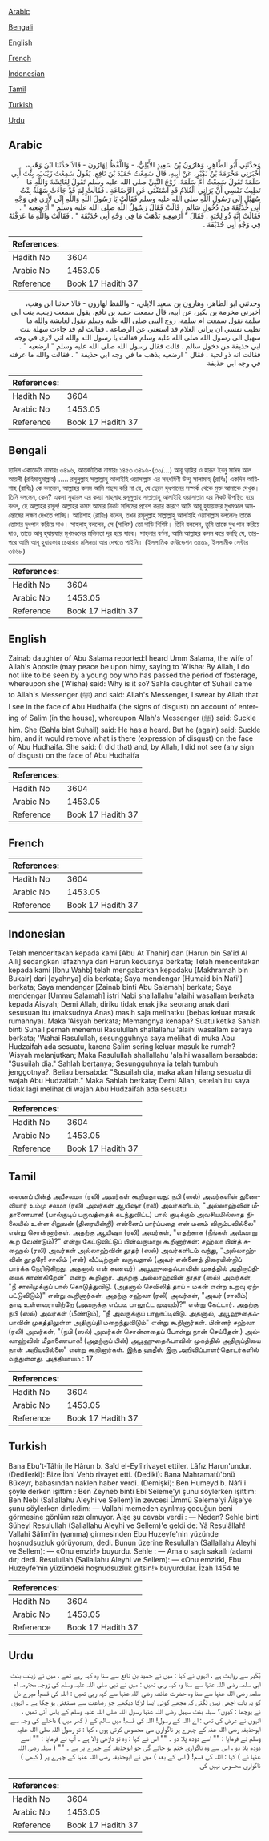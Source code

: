 [Arabic](#arabic)

[Bengali](#bengali)

[English](#english)

[French](#french)

[Indonesian](#indonesian)

[Tamil](#tamil)

[Turkish](#turkish)

[Urdu](#urdu)

## Arabic


<div dir="rtl" lang="ar" style={{fontSize:'larger',backgroundColor:'#f8f9fa',padding:20}}>
وَحَدَّثَنِي أَبُو الطَّاهِرِ، وَهَارُونُ بْنُ سَعِيدٍ الأَيْلِيُّ، - وَاللَّفْظُ لِهَارُونَ - قَالاَ حَدَّثَنَا ابْنُ وَهْبٍ، أَخْبَرَنِي مَخْرَمَةُ بْنُ بُكَيْرٍ، عَنْ أَبِيهِ، قَالَ سَمِعْتُ حُمَيْدَ بْنَ نَافِعٍ، يَقُولُ سَمِعْتُ زَيْنَبَ، بِنْتَ أَبِي سَلَمَةَ تَقُولُ سَمِعْتُ أُمَّ سَلَمَةَ، زَوْجَ النَّبِيِّ صلى الله عليه وسلم تَقُولُ لِعَائِشَةَ وَاللَّهِ مَا تَطِيبُ نَفْسِي أَنْ يَرَانِي الْغُلاَمُ قَدِ اسْتَغْنَى عَنِ الرَّضَاعَةِ ‏.‏ فَقَالَتْ لِمَ قَدْ جَاءَتْ سَهْلَةُ بِنْتُ سُهَيْلٍ إِلَى رَسُولِ اللَّهِ صلى الله عليه وسلم فَقَالَتْ يَا رَسُولَ اللَّهِ وَاللَّهِ إِنِّي لأَرَى فِي وَجْهِ أَبِي حُذَيْفَةَ مِنْ دُخُولِ سَالِمٍ ‏.‏ قَالَتْ فَقَالَ رَسُولُ اللَّهِ صلى الله عليه وسلم ‏"‏ أَرْضِعِيهِ ‏"‏ ‏.‏ فَقَالَتْ إِنَّهُ ذُو لِحْيَةٍ ‏.‏ فَقَالَ ‏"‏ أَرْضِعِيهِ يَذْهَبْ مَا فِي وَجْهِ أَبِي حُذَيْفَةَ ‏"‏ ‏.‏ فَقَالَتْ وَاللَّهِ مَا عَرَفْتُهُ فِي وَجْهِ أَبِي حُذَيْفَةَ ‏.‏
</div>
<div style={{backgroundColor:'#f8f9fa',padding:20, marginBottom: 10}}><table> <thead> <tr> <th>References:</th> <th></th> </tr> </thead> <tbody><tr><td>Hadith No</td><td>3604</td></tr><tr><td>Arabic No</td><td>1453.05</td></tr><tr><td>Reference</td><td>Book 17 Hadith 37</td></tr></tbody></table></div>


<div dir="rtl" lang="ar" style={{fontSize:'larger',backgroundColor:'#f8f9fa',padding:20}}>
وحدثني ابو الطاهر، وهارون بن سعيد الايلي، - واللفظ لهارون - قالا حدثنا ابن وهب، اخبرني مخرمة بن بكير، عن ابيه، قال سمعت حميد بن نافع، يقول سمعت زينب، بنت ابي سلمة تقول سمعت ام سلمة، زوج النبي صلى الله عليه وسلم تقول لعايشة والله ما تطيب نفسي ان يراني الغلام قد استغنى عن الرضاعة . فقالت لم قد جاءت سهلة بنت سهيل الى رسول الله صلى الله عليه وسلم فقالت يا رسول الله والله اني لارى في وجه ابي حذيفة من دخول سالم . قالت فقال رسول الله صلى الله عليه وسلم " ارضعيه " . فقالت انه ذو لحية . فقال " ارضعيه يذهب ما في وجه ابي حذيفة " . فقالت والله ما عرفته في وجه ابي حذيفة
</div>
<div style={{backgroundColor:'#f8f9fa',padding:20, marginBottom: 10}}><table> <thead> <tr> <th>References:</th> <th></th> </tr> </thead> <tbody><tr><td>Hadith No</td><td>3604</td></tr><tr><td>Arabic No</td><td>1453.05</td></tr><tr><td>Reference</td><td>Book 17 Hadith 37</td></tr></tbody></table></div>

## Bengali


<div dir="ltr" lang="bn" style={{fontSize:'larger',backgroundColor:'#f8f9fa',padding:20}}>
হাদিস একাডেমি নাম্বারঃ ৩৪৯৬, আন্তর্জাতিক নাম্বারঃ ১৪৫৩ ৩৪৯৬-(৩০/...) আবূ ত্বাহির ও হারূন ইবনু সাঈদ আল আয়লী (রহিমাহুমাল্লাহ) ..... রসূলুল্লাহ সাল্লাল্লাহু আলাইহি ওয়াসাল্লাম এর সহধর্মিণী উম্মু সালামাহ্ (রাযিঃ) একদিন আয়িশাহ (রাযিঃ) কে বললেন, আল্লাহর কসম আমি পছন্দ করি না যে, যে ছেলে দুধপানের সম্পর্ক থেকে মুক্ত আমাকে দেখুক। তিনি বললেন, কেন? একদা সুহায়ল এর কন্যা সাহ্‌লাহ রসূলুল্লাহ সাল্লাল্লাহু আলাইহি ওয়াসাল্লাম এর নিকট উপস্থিত হয়ে বলল, হে আল্লাহর রসূল! আল্লাহর কসম আমার নিকট সলিমের প্রবেশ করার কারণে আমি আবূ হুযায়ফার মুখমণ্ডলে অসন্তোষের লক্ষণ দেখতে পাচ্ছি। আয়িশাহ (রাযিঃ) বলেন, তখন রসূলুল্লাহ সাল্লাল্লাহু আলাইহি ওয়াসাল্লাম বললেনঃ তাকে তোমার দুধপান করিয়ে দাও। সাহলাহ্ বললেন, সে (সালিম) তো দাড়ি বিশিষ্ট। তিনি বললেন, তুমি তাকে দুধ পান করিয়ে দাও, তাতে আবূ হুযায়ফার মুখমণ্ডলের মলিনতা দূর হয়ে যাবে। সাহলার বর্ণনা, আমি আল্লাহর কসম করে বলছি যে, তারপরে আমি আবূ হুযায়ফার চেহারায় মলিনতা আর দেখতে পাইনি। (ইসলামিক ফাউন্ডেশন ৩৪৬৯, ইসলামীক সেন্টার ৩৪৬৮)
</div>
<div style={{backgroundColor:'#f8f9fa',padding:20, marginBottom: 10}}><table> <thead> <tr> <th>References:</th> <th></th> </tr> </thead> <tbody><tr><td>Hadith No</td><td>3604</td></tr><tr><td>Arabic No</td><td>1453.05</td></tr><tr><td>Reference</td><td>Book 17 Hadith 37</td></tr></tbody></table></div>

## English


<div dir="ltr" lang="en" style={{fontSize:'larger',backgroundColor:'#f8f9fa',padding:20}}>
Zainab daughter of Abu Salama reported:I heard Umm Salama, the wife of Allah's Apostle (may peace be upon himy, saying to 'A'isha: By Allah, I do not like to be seen by a young boy who has passed the period of fosterage, whereupon she ('A'isha) said: Why is it so? Sahla daughter of Suhail came to Allah's Messenger (ﷺ) and said: Allah's Messenger, I swear by Allah that I see in the face of Abu Hudhaifa (the signs of disgust) on account of entering of Salim (in the house), whereupon Allah's Messenger (ﷺ) said: Suckle him. She (Sahla bint Suhail) said: He has a heard. But he (again) said: Suckle him, and it would remove what is there (expression of disgust) on the face of Abu Hudhaifa. She said: (I did that) and, by Allah, I did not see (any sign of disgust) on the face of Abu Hudhaifa
</div>
<div style={{backgroundColor:'#f8f9fa',padding:20, marginBottom: 10}}><table> <thead> <tr> <th>References:</th> <th></th> </tr> </thead> <tbody><tr><td>Hadith No</td><td>3604</td></tr><tr><td>Arabic No</td><td>1453.05</td></tr><tr><td>Reference</td><td>Book 17 Hadith 37</td></tr></tbody></table></div>

## French


<div dir="ltr" lang="fr" style={{fontSize:'larger',backgroundColor:'#f8f9fa',padding:20}}>

</div>
<div style={{backgroundColor:'#f8f9fa',padding:20, marginBottom: 10}}><table> <thead> <tr> <th>References:</th> <th></th> </tr> </thead> <tbody><tr><td>Hadith No</td><td>3604</td></tr><tr><td>Arabic No</td><td>1453.05</td></tr><tr><td>Reference</td><td>Book 17 Hadith 37</td></tr></tbody></table></div>

## Indonesian


<div dir="ltr" lang="id" style={{fontSize:'larger',backgroundColor:'#f8f9fa',padding:20}}>
Telah menceritakan kepada kami [Abu At Thahir] dan [Harun bin Sa'id Al Aili] sedangkan lafazhnya dari Harun keduanya berkata; Telah menceritakan kepada kami [Ibnu Wahb] telah mengabarkan kepadaku [Makhramah bin Bukair] dari [ayahnya] dia berkata; Saya mendengar [Humaid bin Nafi'] berkata; Saya mendengar [Zainab binti Abu Salamah] berkata; Saya mendengar [Ummu Salamah] istri Nabi shallallahu 'alaihi wasallam berkata kepada Aisyah; Demi Allah, diriku tidak enak jika seorang anak dari sesusuan itu (maksudnya Anas) masih saja melihatku (bebas keluar masuk rumahnya). Maka 'Aisyah berkata; Memangnya kenapa? Suatu ketika Sahlah binti Suhail pernah menemui Rasulullah shallallahu 'alaihi wasallam seraya berkata; 'Wahai Rasulullah, sesungguhnya saya melihat di muka Abu Hudzaifah ada sesuatu, karena Salim sering keluar masuk ke rumah? 'Aisyah melanjutkan; Maka Rasulullah shallallahu 'alaihi wasallam bersabda: "Susuilah dia." Sahlah bertanya; Sesungguhnya ia telah tumbuh jenggotnya?. Beliau bersabda: "Susuilah dia, maka akan hilang sesuatu di wajah Abu Hudzaifah." Maka Sahlah berkata; Demi Allah, setelah itu saya tidak lagi melihat di wajah Abu Hudzaifah ada sesuatu
</div>
<div style={{backgroundColor:'#f8f9fa',padding:20, marginBottom: 10}}><table> <thead> <tr> <th>References:</th> <th></th> </tr> </thead> <tbody><tr><td>Hadith No</td><td>3604</td></tr><tr><td>Arabic No</td><td>1453.05</td></tr><tr><td>Reference</td><td>Book 17 Hadith 37</td></tr></tbody></table></div>

## Tamil


<div dir="ltr" lang="ta" style={{fontSize:'larger',backgroundColor:'#f8f9fa',padding:20}}>
ஸைனப் பின்த் அபீசலமா (ரலி) அவர்கள் கூறியதாவது: நபி (ஸல்) அவர்களின் துணைவியார் உம்மு சலமா (ரலி) அவர்கள் ஆயிஷா (ரலி) அவர்களிடம், "அல்லாஹ்வின் மீதாணையாக! (பால்குடிப் பருவத்தைக் கடந்துவிட்ட) பால் குடிக்கும் அவசியமில்லாத நிலையில் உள்ள சிறுவன் (திரையின்றி) என்னைப் பார்ப்பதை என் மனம் விரும்பவில்லை" என்று சொன்னார்கள். அதற்கு ஆயிஷா (ரலி) அவர்கள், "எதற்காக (நீங்கள் அவ்வாறு கூற வேண்டும்)?" என்று கேட்டுவிட்டுப் பின்வருமாறு கூறினார்கள்: சஹ்லா பின்த் சுஹைல் (ரலி) அவர்கள் அல்லாஹ்வின் தூதர் (ஸல்) அவர்களிடம் வந்து, "அல்லாஹ்வின் தூதரே! சாலிம் (என்) வீட்டிற்குள் வருவதால் (அவர் என்னைத் திரையின்றிப் பார்க்க நேரிடுகிறது. அதனால் என் கணவர்) அபூஹுதைஃபாவின் முகத்தில் அதிருப்தியைக் காண்கிறேன்" என்று கூறினார். அதற்கு அல்லாஹ்வின் தூதர் (ஸல்) அவர்கள், "நீ சாலிமுக்குப் பால் கொடுத்துவிடு. (அதனால் செவிலித் தாய் - மகன் என்ற உறவு ஏற்பட்டுவிடும்)" என்று கூறினார்கள். அதற்கு சஹ்லா (ரலி) அவர்கள், "அவர் (சாலிம்) தாடி உள்ளவராயிற்றே (அவருக்கு எப்படி பாலூட்ட முடியும்)?" என்று கேட்டார். அதற்கு நபி (ஸல்) அவர்கள் (மீண்டும்), "நீ அவருக்குப் பாலூட்டிவிடு. அதனால், அபூஹுதைஃபாவின் முகத்திலுள்ள அதிருப்தி மறைந்துவிடும்" என்று கூறினார்கள். பின்னர் சஹ்லா (ரலி) அவர்கள், "(நபி (ஸல்) அவர்கள் சொன்னதைப் போன்று நான் செய்தேன்.) அல்லாஹ்வின் மீதாணையாக! (அதற்குப் பின்) அபூஹுதைஃபாவின் முகத்தில் அதிருப்தியை நான் அறியவில்லை" என்று கூறினார்கள். இந்த ஹதீஸ் இரு அறிவிப்பாளர்தொடர்களில் வந்துள்ளது. அத்தியாயம் : 17
</div>
<div style={{backgroundColor:'#f8f9fa',padding:20, marginBottom: 10}}><table> <thead> <tr> <th>References:</th> <th></th> </tr> </thead> <tbody><tr><td>Hadith No</td><td>3604</td></tr><tr><td>Arabic No</td><td>1453.05</td></tr><tr><td>Reference</td><td>Book 17 Hadith 37</td></tr></tbody></table></div>

## Turkish


<div dir="ltr" lang="tr" style={{fontSize:'larger',backgroundColor:'#f8f9fa',padding:20}}>
Bana Ebu't-Tâhir ile Hârun b. Saîd el-Eylî rivayet ettiler. Lâfız Harun'undur. (Dedilerki): Bize İbni Vehb rivayet etti. (Dediki): Bana Mahramatü'bnü Bükeyr, babasından naklen haber verdi. (Demişki): Ben Humeyd b. Nâfi'i şöyle derken işittim : Ben Zeyneb binti Ebî Seîeme'yi şunu söylerken işittim: Ben Nebi (Sallallahu Aleyhi ve Sellem)'in zevcesi Ümmü Seleme'yi Âişe'ye şunu söylerken dinledim: — Vallahi memeden ayrılmış çocuğun beni görmesine gönlüm razı olmuyor. Âişe şu cevabı verdi : — Neden? Sehle binti Süheyl Resulullah (Sallallahu Aleyhi ve Sellem)'e geldi de: Yâ Resulâllah! Vallahi Sâlim'in (yanıma) girmesinden Ebu Huzeyfe'nin yüzünde hoşnudsuzluk görüyorum, dedi. Bunun üzerine Resulullah (Sallallahu Aleyhi ve Sellem): — «Onu emzir!» buyurdu. Sehle : — Ama o saçlı sakallı (adam) dır; dedi. Resulullah (Sallallahu Aleyhi ve Sellem): — «Onu emzirki, Ebu Huzeyfe'nin yüzündeki hoşnudsuzluk gitsin!» buyurdular. İzah 1454 te
</div>
<div style={{backgroundColor:'#f8f9fa',padding:20, marginBottom: 10}}><table> <thead> <tr> <th>References:</th> <th></th> </tr> </thead> <tbody><tr><td>Hadith No</td><td>3604</td></tr><tr><td>Arabic No</td><td>1453.05</td></tr><tr><td>Reference</td><td>Book 17 Hadith 37</td></tr></tbody></table></div>

## Urdu


<div dir="rtl" lang="ur" style={{fontSize:'larger',backgroundColor:'#f8f9fa',padding:20}}>
بُکَیر سے روایت ہے ، انہوں نے کہا : میں نے حمید بن نافع سے سنا وہ کہہ رہے تھے ، میں نے زینب بنت ابی سلمہ رضی اللہ عنہا سے سنا وہ کہہ رہی تھیں : میں نے نبی صلی اللہ علیہ وسلم کی زوجہ محترمہ ام سلمہ رضی اللہ عنہا سے سنا وہ حضرت عائشہ رضی اللہ عنہا سے کہہ رہی تھیں : اللہ کی قسم! میرے دل کو یہ بات اچھی نہیں لگتی کہ مجھے کوئی ایسا لڑکا دیکھے جو رضاعت سے مستغنی ہو چکا ہے ۔ انہوں نے پوچھا : کیوں؟ سہلہ بنت سہیل رضی اللہ عنہا رسول اللہ صلی اللہ علیہ وسلم کے پاس آئی تھیں ، انہوں نے عرض کی تھی : اے اللہ کے رسول! اللہ کی قسم! میں سالم کے ( گھر میں ) داخلے کی وجہ سے ابوحذیفہ رضی اللہ عنہ کے چہرے پر ناگواری سی محسوس کرتی ہوں ، کہا : تو رسول اللہ صلی اللہ علیہ وسلم نے فرمایا : "" اسے دودھ پلا دو ۔ "" اس نے کہا : وہ تو داڑھی والا ہے ۔ آپ نے فرمایا : "" اسے دودھ پلا دو ، اس سے وہ ناگواری ختم ہو جائے گی جو ابوحذیفہ کے چہرے پر ہے ۔ "" ( سہلہ رضی اللہ عنہا نے ) کہا : اللہ کی قسم! ( اس کے بعد ) میں نے ابوحذیفہ رضی اللہ عنہا کے چہرے پر ( کبھی ) ناگواری محسوس نہیں کی
</div>
<div style={{backgroundColor:'#f8f9fa',padding:20, marginBottom: 10}}><table> <thead> <tr> <th>References:</th> <th></th> </tr> </thead> <tbody><tr><td>Hadith No</td><td>3604</td></tr><tr><td>Arabic No</td><td>1453.05</td></tr><tr><td>Reference</td><td>Book 17 Hadith 37</td></tr></tbody></table></div>